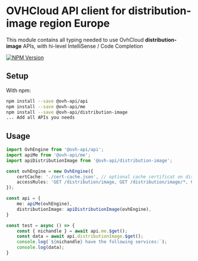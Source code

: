 # OVHCloud API client for **distribution-image** region Europe

This module contains all typing needed to use OvhCloud **distribution-image** APIs, with hi-level IntelliSense / Code Completion

[![NPM Version](https://img.shields.io/npm/v/@ovh-api/distribution-image.svg?style=flat)](https://www.npmjs.org/package/@ovh-api/distribution-image)

## Setup

With npm:

```bash
npm install --save @ovh-api/api
npm install --save @ovh-api/me
npm install --save @ovh-api/distribution-image
... Add all APIs you needs
```

## Usage

```typescript
import OvhEngine from '@ovh-api/api';
import apiMe from '@ovh-api/me';
import apiDistributionImage from '@ovh-api/distribution-image';

const ovhEngine = new OvhEngine({ 
    certCache: './cert-cache.json', // optional cache certificat on disk.
    accessRules: 'GET /distribution/image, GET /distribution/image/*, GET /me', // optional limit the requested privileges.
});

const api = {
    me: apiMe(ovhEngine),
    distributionImage: apiDistributionImage(ovhEngine),
}

const test = async () => {
    const { nichandle } = await api.me.$get();
    const data = await api.distributionImage.$get();
    console.log(`${nichandle} have the following services:`);
    console.log(data);
}
```
